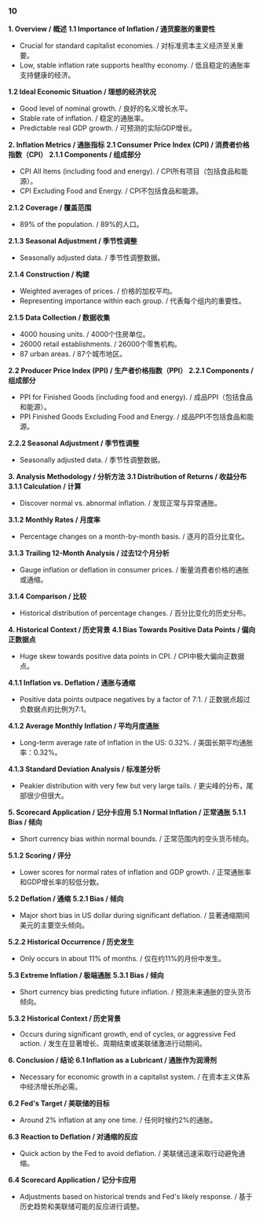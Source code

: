 ### 10

**1. Overview / 概述**
**1.1 Importance of Inflation / 通货膨胀的重要性**
- Crucial for standard capitalist economies. / 对标准资本主义经济至关重要。
- Low, stable inflation rate supports healthy economy. / 低且稳定的通胀率支持健康的经济。

**1.2 Ideal Economic Situation / 理想的经济状况**
- Good level of nominal growth. / 良好的名义增长水平。
- Stable rate of inflation. / 稳定的通胀率。
- Predictable real GDP growth. / 可预测的实际GDP增长。

**2. Inflation Metrics / 通胀指标**
**2.1 Consumer Price Index (CPI) / 消费者价格指数（CPI）**
**2.1.1 Components / 组成部分**
- CPI All Items (including food and energy). / CPI所有项目（包括食品和能源）。
- CPI Excluding Food and Energy. / CPI不包括食品和能源。

**2.1.2 Coverage / 覆盖范围**
- 89% of the population. / 89%的人口。

**2.1.3 Seasonal Adjustment / 季节性调整**
- Seasonally adjusted data. / 季节性调整数据。

**2.1.4 Construction / 构建**
- Weighted averages of prices. / 价格的加权平均。
- Representing importance within each group. / 代表每个组内的重要性。

**2.1.5 Data Collection / 数据收集**
- 4000 housing units. / 4000个住房单位。
- 26000 retail establishments. / 26000个零售机构。
- 87 urban areas. / 87个城市地区。

**2.2 Producer Price Index (PPI) / 生产者价格指数（PPI）**
**2.2.1 Components / 组成部分**
- PPI for Finished Goods (including food and energy). / 成品PPI（包括食品和能源）。
- PPI Finished Goods Excluding Food and Energy. / 成品PPI不包括食品和能源。

**2.2.2 Seasonal Adjustment / 季节性调整**
- Seasonally adjusted data. / 季节性调整数据。

**3. Analysis Methodology / 分析方法**
**3.1 Distribution of Returns / 收益分布**
**3.1.1 Calculation / 计算**
- Discover normal vs. abnormal inflation. / 发现正常与异常通胀。

**3.1.2 Monthly Rates / 月度率**
- Percentage changes on a month-by-month basis. / 逐月的百分比变化。

**3.1.3 Trailing 12-Month Analysis / 过去12个月分析**
- Gauge inflation or deflation in consumer prices. / 衡量消费者价格的通胀或通缩。

**3.1.4 Comparison / 比较**
- Historical distribution of percentage changes. / 百分比变化的历史分布。

**4. Historical Context / 历史背景**
**4.1 Bias Towards Positive Data Points / 偏向正数据点**
- Huge skew towards positive data points in CPI. / CPI中极大偏向正数据点。

**4.1.1 Inflation vs. Deflation / 通胀与通缩**
- Positive data points outpace negatives by a factor of 7:1. / 正数据点超过负数据点的比例为7:1。

**4.1.2 Average Monthly Inflation / 平均月度通胀**
- Long-term average rate of inflation in the US: 0.32%. / 美国长期平均通胀率：0.32%。

**4.1.3 Standard Deviation Analysis / 标准差分析**
- Peakier distribution with very few but very large tails. / 更尖峰的分布，尾部很少但很大。

**5. Scorecard Application / 记分卡应用**
**5.1 Normal Inflation / 正常通胀**
**5.1.1 Bias / 倾向**
- Short currency bias within normal bounds. / 正常范围内的空头货币倾向。

**5.1.2 Scoring / 评分**
- Lower scores for normal rates of inflation and GDP growth. / 正常通胀率和GDP增长率的较低分数。

**5.2 Deflation / 通缩**
**5.2.1 Bias / 倾向**
- Major short bias in US dollar during significant deflation. / 显著通缩期间美元的主要空头倾向。

**5.2.2 Historical Occurrence / 历史发生**
- Only occurs in about 11% of months. / 仅在约11%的月份中发生。

**5.3 Extreme Inflation / 极端通胀**
**5.3.1 Bias / 倾向**
- Short currency bias predicting future inflation. / 预测未来通胀的空头货币倾向。

**5.3.2 Historical Context / 历史背景**
- Occurs during significant growth, end of cycles, or aggressive Fed action. / 发生在显著增长、周期结束或美联储激进行动期间。

**6. Conclusion / 结论**
**6.1 Inflation as a Lubricant / 通胀作为润滑剂**
- Necessary for economic growth in a capitalist system. / 在资本主义体系中经济增长所必需。

**6.2 Fed's Target / 美联储的目标**
- Around 2% inflation at any one time. / 任何时候约2%的通胀。

**6.3 Reaction to Deflation / 对通缩的反应**
- Quick action by the Fed to avoid deflation. / 美联储迅速采取行动避免通缩。

**6.4 Scorecard Application / 记分卡应用**
- Adjustments based on historical trends and Fed's likely response. / 基于历史趋势和美联储可能的反应进行调整。
